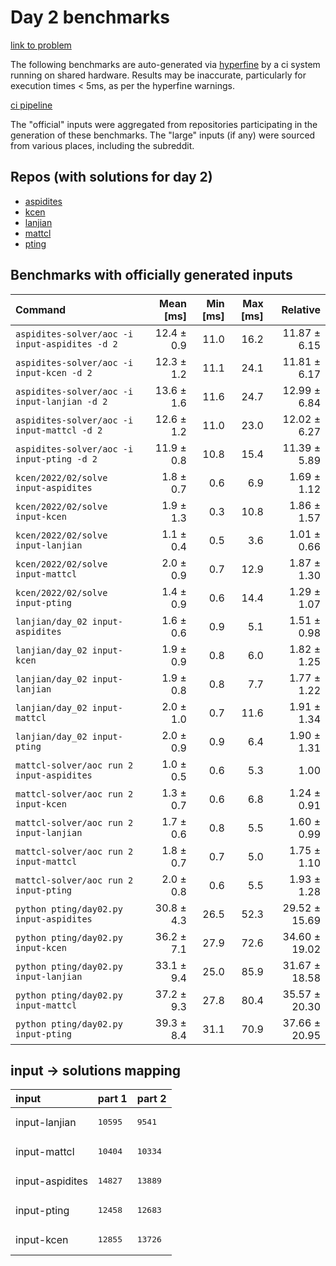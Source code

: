 # Day 2 benchmarks

[link to problem](http://adventofcode.com/2022/day/2)

The following benchmarks are auto-generated via [hyperfine](https://github.com/sharkdp/hyperfine) by a ci system running on shared hardware. Results may be inaccurate, particularly for execution times < 5ms, as per the hyperfine warnings.

[ci pipeline](http://ci.papercode.net:8080/teams/aoc2022/pipelines/aoc-compare-2022)

The "official" inputs were aggregated from repositories participating in the generation of these benchmarks. The "large" inputs (if any) were sourced from various places, including the subreddit.

## Repos (with solutions for day 2)


- [aspidites](https://github.com/aspidites/aoc2022)
- [kcen](https://github.com/kcen/AdventOfCode)
- [lanjian](https://github.com/LanJian/aoc-2022)
- [mattcl](https://github.com/mattcl/aoc2022)
- [pting](https://github.com/pting/aoc2022)

## Benchmarks with officially generated inputs
| Command | Mean [ms] | Min [ms] | Max [ms] | Relative |
|:---|---:|---:|---:|---:|
| `aspidites-solver/aoc -i input-aspidites -d 2` | 12.4 ± 0.9 | 11.0 | 16.2 | 11.87 ± 6.15 |
| `aspidites-solver/aoc -i input-kcen -d 2` | 12.3 ± 1.2 | 11.1 | 24.1 | 11.81 ± 6.17 |
| `aspidites-solver/aoc -i input-lanjian -d 2` | 13.6 ± 1.6 | 11.6 | 24.7 | 12.99 ± 6.84 |
| `aspidites-solver/aoc -i input-mattcl -d 2` | 12.6 ± 1.2 | 11.0 | 23.0 | 12.02 ± 6.27 |
| `aspidites-solver/aoc -i input-pting -d 2` | 11.9 ± 0.8 | 10.8 | 15.4 | 11.39 ± 5.89 |
| `kcen/2022/02/solve input-aspidites` | 1.8 ± 0.7 | 0.6 | 6.9 | 1.69 ± 1.12 |
| `kcen/2022/02/solve input-kcen` | 1.9 ± 1.3 | 0.3 | 10.8 | 1.86 ± 1.57 |
| `kcen/2022/02/solve input-lanjian` | 1.1 ± 0.4 | 0.5 | 3.6 | 1.01 ± 0.66 |
| `kcen/2022/02/solve input-mattcl` | 2.0 ± 0.9 | 0.7 | 12.9 | 1.87 ± 1.30 |
| `kcen/2022/02/solve input-pting` | 1.4 ± 0.9 | 0.6 | 14.4 | 1.29 ± 1.07 |
| `lanjian/day_02 input-aspidites` | 1.6 ± 0.6 | 0.9 | 5.1 | 1.51 ± 0.98 |
| `lanjian/day_02 input-kcen` | 1.9 ± 0.9 | 0.8 | 6.0 | 1.82 ± 1.25 |
| `lanjian/day_02 input-lanjian` | 1.9 ± 0.8 | 0.8 | 7.7 | 1.77 ± 1.22 |
| `lanjian/day_02 input-mattcl` | 2.0 ± 1.0 | 0.7 | 11.6 | 1.91 ± 1.34 |
| `lanjian/day_02 input-pting` | 2.0 ± 0.9 | 0.9 | 6.4 | 1.90 ± 1.31 |
| `mattcl-solver/aoc run 2 input-aspidites` | 1.0 ± 0.5 | 0.6 | 5.3 | 1.00 |
| `mattcl-solver/aoc run 2 input-kcen` | 1.3 ± 0.7 | 0.6 | 6.8 | 1.24 ± 0.91 |
| `mattcl-solver/aoc run 2 input-lanjian` | 1.7 ± 0.6 | 0.8 | 5.5 | 1.60 ± 0.99 |
| `mattcl-solver/aoc run 2 input-mattcl` | 1.8 ± 0.7 | 0.7 | 5.0 | 1.75 ± 1.10 |
| `mattcl-solver/aoc run 2 input-pting` | 2.0 ± 0.8 | 0.6 | 5.5 | 1.93 ± 1.28 |
| `python pting/day02.py input-aspidites` | 30.8 ± 4.3 | 26.5 | 52.3 | 29.52 ± 15.69 |
| `python pting/day02.py input-kcen` | 36.2 ± 7.1 | 27.9 | 72.6 | 34.60 ± 19.02 |
| `python pting/day02.py input-lanjian` | 33.1 ± 9.4 | 25.0 | 85.9 | 31.67 ± 18.58 |
| `python pting/day02.py input-mattcl` | 37.2 ± 9.3 | 27.8 | 80.4 | 35.57 ± 20.30 |
| `python pting/day02.py input-pting` | 39.3 ± 8.4 | 31.1 | 70.9 | 37.66 ± 20.95 |

## input -> solutions mapping
|input|part 1|part 2|
|:---|:---|:---|
|input-lanjian|<pre>10595</pre>|<pre>9541</pre>|
|input-mattcl|<pre>10404</pre>|<pre>10334</pre>|
|input-aspidites|<pre>14827</pre>|<pre>13889</pre>|
|input-pting|<pre>12458</pre>|<pre>12683</pre>|
|input-kcen|<pre>12855</pre>|<pre>13726</pre>|
